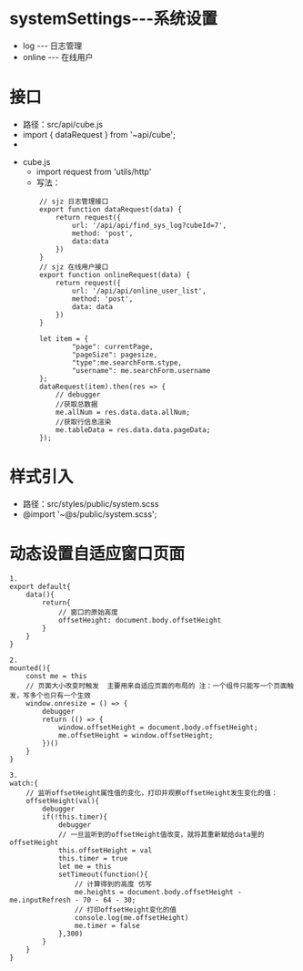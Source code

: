 # systemSettings---系统设置
  + log --- 日志管理
  + online --- 在线用户

# 接口
  - 路径：src/api/cube.js
  - import { dataRequest } from '~api/cube';
  - 
  + cube.js
    - import request from 'utils/http'
    - 写法：
    ~~~
        // sjz 日志管理接口
        export function dataRequest(data) {
            return request({
                url: '/api/api/find_sys_log?cubeId=7',
                method: 'post',
                data:data
            })
        }
        // sjz 在线用户接口
        export function onlineRequest(data) {
            return request({
                url: '/api/api/online_user_list',
                method: 'post',
                data: data
            })
        }
    ~~~ 
    ~~~
        let item = {
                "page": currentPage,
                "pageSize": pagesize,
                "type":me.searchForm.stype,
                "username": me.searchForm.username
        };
        dataRequest(item).then(res => {
            // debugger
            //获取总数据
            me.allNum = res.data.data.allNum;
            //获取行信息渲染
            me.tableData = res.data.data.pageData;
        });
    ~~~


# 样式引入
  - 路径：src/styles/public/system.scss
  - @import '~@s/public/system.scss';

# 动态设置自适应窗口页面
~~~
1. 
export default{
    data(){
        return{
            // 窗口的原始高度
            offsetHeight: document.body.offsetHeight
        }
    }
} 
~~~ 

~~~ 
2. 
mounted(){
    const me = this
    // 页面大小改变时触发  主要用来自适应页面的布局的 注：一个组件只能写一个页面触发，写多个也只有一个生效
    window.onresize = () => {
        debugger
        return (() => {
            window.offsetHeight = document.body.offsetHeight;
            me.offsetHeight = window.offsetHeight;
        })()
    }
}
~~~ 

~~~
3. 
watch:{
    // 监听offsetHeight属性值的变化，打印并观察offsetHeight发生变化的值：
    offsetHeight(val){
        debugger
        if(!this.timer){
            debugger
            // 一旦监听到的offsetHeight值改变，就将其重新赋给data里的offsetHeight
            this.offsetHeight = val
            this.timer = true
            let me = this
            setTimeout(function(){
                // 计算得到的高度 仿写
                me.heights = document.body.offsetHeight - me.inputRefresh - 70 - 64 - 30;
                // 打印offsetHeight变化的值
                console.log(me.offsetHeight)
                me.timer = false
            },300)
        }
    }
} 
~~~ 
